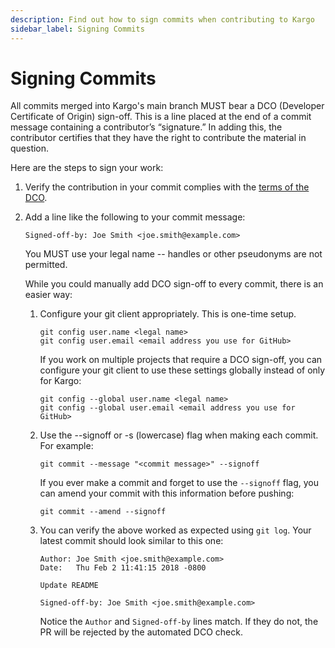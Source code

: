 ```yaml
---
description: Find out how to sign commits when contributing to Kargo
sidebar_label: Signing Commits
---
```


# Signing Commits

All commits merged into Kargo's main branch MUST bear a DCO (Developer
Certificate of Origin) sign-off. This is a line placed at the end of a commit
message containing a contributor’s “signature.” In adding this, the contributor
certifies that they have the right to contribute the material in question.

Here are the steps to sign your work:

1. Verify the contribution in your commit complies with the
   [terms of the DCO](https://developercertificate.org/).

1. Add a line like the following to your commit message:

   ```
   Signed-off-by: Joe Smith <joe.smith@example.com>
   ```

   You MUST use your legal name -- handles or other pseudonyms are not
   permitted.

   While you could manually add DCO sign-off to every commit, there is an easier
   way:

   1. Configure your git client appropriately. This is one-time setup.

      ```shell
      git config user.name <legal name>
      git config user.email <email address you use for GitHub>
      ```

      If you work on multiple projects that require a DCO sign-off, you can
      configure your git client to use these settings globally instead of only
      for Kargo:

      ```shell
      git config --global user.name <legal name>
      git config --global user.email <email address you use for GitHub>
      ```

   1. Use the --signoff or -s (lowercase) flag when making each commit. For
      example:

      ```shell
      git commit --message "<commit message>" --signoff
      ```

      If you ever make a commit and forget to use the `--signoff` flag, you can
      amend your commit with this information before pushing:

      ```shell
      git commit --amend --signoff
      ```

   1. You can verify the above worked as expected using `git log`. Your latest
      commit should look similar to this one:

      ```shell
      Author: Joe Smith <joe.smith@example.com>
      Date:   Thu Feb 2 11:41:15 2018 -0800

      Update README

      Signed-off-by: Joe Smith <joe.smith@example.com>
      ```

      Notice the `Author` and `Signed-off-by` lines match. If they do not, the
      PR will be rejected by the automated DCO check.
